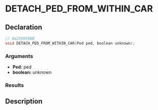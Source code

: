 # DETACH_PED_FROM_WITHIN_CAR

## Declaration
```cpp
// 0x255059BB
void DETACH_PED_FROM_WITHIN_CAR(Ped ped, boolean unknown);
```

### Arguments
- **Ped:** ped
- **boolean:** unknown

### Results

## Description

